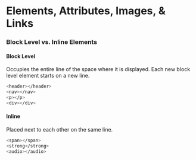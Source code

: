 # Elements, Attributes, Images, & Links
### Block Level vs. Inline Elements
#### Block Level
Occupies the entire line of the space where it is displayed. Each new block level element starts on a new line.
```bash
<header></header>
<nav></nav>
<p></p>
<div></div>
```
#### Inline
Placed next to each other on the same line.
```bash
<span></span>
<strong</strong>
<audio></audio>
```
